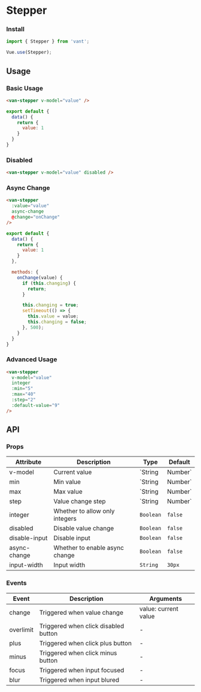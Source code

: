 # Stepper

### Install

``` javascript
import { Stepper } from 'vant';

Vue.use(Stepper);
```

## Usage

### Basic Usage

```html
<van-stepper v-model="value" />
```

```javascript
export default {
  data() {
    return {
      value: 1
    }
  }
}
```

### Disabled

```html
<van-stepper v-model="value" disabled />
```

### Async Change

```html
<van-stepper
  :value="value"
  async-change
  @change="onChange"
/>
```

```javascript
export default {
  data() {
    return {
      value: 1
    }
  },

  methods: {
    onChange(value) {
      if (this.changing) {
        return;
      }

      this.changing = true;
      setTimeout(() => {
        this.value = value;
        this.changing = false;
      }, 500);
    }
  }
}
```

### Advanced Usage

```html
<van-stepper
  v-model="value"
  integer
  :min="5"
  :max="40"
  :step="2"
  :default-value="9"
/>
```

## API

### Props

| Attribute | Description | Type | Default |
|------|------|------|------|
| v-model | Current value | `String | Number` | Min value |
| min | Min value | `String | Number` | `1` |
| max | Max value | `String | Number` | - |
| step | Value change step | `String | Number` | `1` |
| integer | Whether to allow only integers | `Boolean` | `false` |
| disabled | Disable value change | `Boolean` | `false` |
| disable-input | Disable input | `Boolean` | `false` |
| async-change | Whether to enable async change | `Boolean` | `false` | - |
| input-width | Input width | `String` | `30px` |

### Events

| Event | Description | Arguments |
|------|------|------|
| change | Triggered when value change | value: current value |
| overlimit | Triggered when click disabled button | - |
| plus | Triggered when click plus button | - |
| minus | Triggered when click minus button | - |
| focus | Triggered when input focused | - |
| blur | Triggered when input blured | - |
